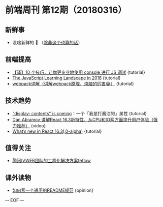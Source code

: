 # 前端周刊 第12期（20180316）

## 新鲜事
- 没啥新鲜的 💩 （[除非这个也算的话](https://i.v2ex.co/508JOU37.png)）

## 前端提高
- [【译】10 个技巧，让你更专业地使用 console 进行 JS 调试](https://elevenbeans.github.io/2018/03/10/10-Tips-for-JS-Debugging-with-Console/) {tutorial}
- [The JavaScript Learning Landscape in 2018](https://css-tricks.com/javascript-learning-landscape-2018/) {tutorial}
- [webpack详解（讲解webpack原理，烧脑的厉害😂）](https://juejin.im/post/5aa3d2056fb9a028c36868aa) {tutorial}

## 技术趋势
- ["display: contents" is coming](https://blogs.igalia.com/mrego/2018/01/11/display-contents-is-coming/)：一个「我是打酱油的」属性 {tutorial}
- [Dan Abramov 讲解React 16.3新特性，从CPU和IO两方面提升用户体验（强力推荐）](https://reactjs.org/blog/2018/03/01/sneak-peek-beyond-react-16.html) {video} 
- [What’s new in React 16.3(.0-alpha)](https://medium.com/@baphemot/whats-new-in-react-16-3-d2c9b7b6193b) {tutorial}

## 值得关注
- [腾讯IVWEB团队的工程化解决方案feflow](https://github.com/feflow/feflow)

## 课外读物
- [如何写一个通用的README规范](https://juejin.im/post/5aaa06e4f265da237b21cf63) {opinion}

[//]: # (分类图标
    新闻 {news}
    视频 {video}
    教程 {tutorial}
    代码 {code}
    演示 {demo}
    观点 {opinion}
    技巧 {tips}
    工具 {tools}
    书籍 {book}
    文档 {doc}
    GayHub {github}
    规范 {w3c}
    规范 {mdn}
  )

-- EOF --